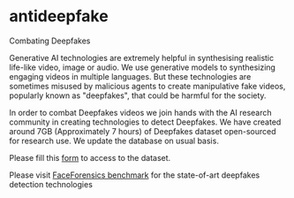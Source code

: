 # antideepfake

Combating Deepfakes

Generative AI technologies are extremely helpful in synthesising realistic life-like video, image or audio. We use generative models to synthesizing engaging videos in multiple languages. But these technologies are sometimes misused by malicious agents to create manipulative fake videos, popularly known as "deepfakes", that could be harmful for the society. 

In order to combat Deepfakes videos we join hands with the AI research community in creating technologies to detect Deepfakes. We have created around 7GB (Approximately 7 hours) of Deepfakes dataset open-sourced for research use. We update the database on usual basis. 

Please fill this [form](https://forms.gle/KXqNAt144trtqC45A) to access to the dataset.

Please visit [FaceForensics benchmark](http://kaldir.vc.in.tum.de/faceforensics_benchmark/) for the state-of-art deepfakes detection technologies


